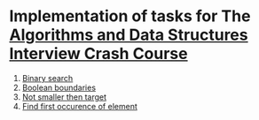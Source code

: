 ﻿# Implementation of tasks for The [Algorithms and Data Structures Interview Crash Course](https://www.educative.io/courses/algorithms-ds-interview)

1. [Binary search](BinarySearch.cs)
2. [Boolean boundaries](BinarySearch.cs)
3. [Not smaller then target](BinarySearch.cs)
4. [Find first occurence of element](BinarySearch.cs)